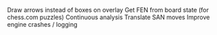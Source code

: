 Draw arrows instead of boxes on overlay
Get FEN from board state (for chess.com puzzles)
Continuous analysis
Translate SAN moves
Improve engine crashes / logging
